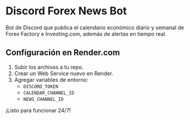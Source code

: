 # Discord Forex News Bot

Bot de Discord que publica el calendario económico diario y semanal de Forex Factory e Investing.com, además de alertas en tiempo real.

## Configuración en Render.com

1. Subir los archivos a tu repo.
2. Crear un Web Service nuevo en Render.
3. Agregar variables de entorno:
   - `DISCORD_TOKEN`
   - `CALENDAR_CHANNEL_ID`
   - `NEWS_CHANNEL_ID`

¡Listo para funcionar 24/7!